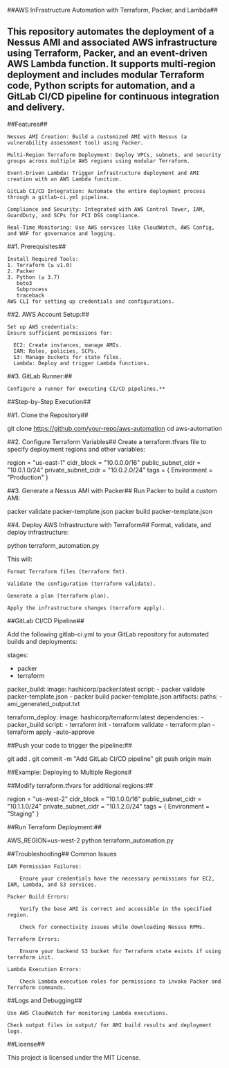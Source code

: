 ##AWS InFrastructure Automation with Terraform, Packer, and Lambda##

## This repository automates the deployment of a Nessus AMI and associated AWS infrastructure using Terraform, Packer, and an event-driven AWS Lambda function. It supports multi-region deployment and includes modular Terraform code, Python scripts for automation, and a GitLab CI/CD pipeline for continuous integration and delivery.


##Features##

    Nessus AMI Creation: Build a customized AMI with Nessus (a vulnerability assessment tool) using Packer.

    Multi-Region Terraform Deployment: Deploy VPCs, subnets, and security groups across multiple AWS regions using modular Terraform.

    Event-Driven Lambda: Trigger infrastructure deployment and AMI creation with an AWS Lambda function.

    GitLab CI/CD Integration: Automate the entire deployment process through a gitlab-ci.yml pipeline.

    Compliance and Security: Integrated with AWS Control Tower, IAM, GuardDuty, and SCPs for PCI DSS compliance.

    Real-Time Monitoring: Use AWS services like CloudWatch, AWS Config, and WAF for governance and logging.


##1. Prerequisites##

    Install Required Tools:
    1. Terraform (≥ v1.0)
    2. Packer
    3. Python (≥ 3.7)
       boto3
       Subprocess
       traceback
    AWS CLI for setting up credentials and configurations.

##2. AWS Account Setup:##

    Set up AWS credentials:
    Ensure sufficient permissions for:

      EC2: Create instances, manage AMIs.
      IAM: Roles, policies, SCPs.
      S3: Manage buckets for state files.
      Lambda: Deploy and trigger Lambda functions.

##3. GitLab Runner:##

    Configure a runner for executing CI/CD pipelines.**



##Step-by-Step Execution##


##1.  Clone the Repository##

git clone https://github.com/your-repo/aws-automation
cd aws-automation


##2. Configure Terraform Variables##
Create a terraform.tfvars file to specify deployment regions and other variables:

region         = "us-east-1"
cidr_block     = "10.0.0.0/16"
public_subnet_cidr = "10.0.1.0/24"
private_subnet_cidr = "10.0.2.0/24"
tags = {
  Environment = "Production"
}


##3. Generate a Nessus AMI with Packer##
Run Packer to build a custom AMI:

packer validate packer-template.json
packer build packer-template.json


##4. Deploy AWS Infrastructure with Terraform##
Format, validate, and deploy infrastructure:

python terraform_automation.py

This will:

    Format Terraform files (terraform fmt).

    Validate the configuration (terraform validate).

    Generate a plan (terraform plan).

    Apply the infrastructure changes (terraform apply).


##GitLab CI/CD Pipeline##

Add the following gitlab-ci.yml to your GitLab repository for automated builds and deployments:

stages:
  - packer
  - terraform

packer_build:
  image: hashicorp/packer:latest
  script:
    - packer validate packer-template.json
    - packer build packer-template.json
  artifacts:
    paths:
      - ami_generated_output.txt

terraform_deploy:
  image: hashicorp/terraform:latest
  dependencies:
    - packer_build
  script:
    - terraform init
    - terraform validate
    - terraform plan
    - terraform apply -auto-approve
    

##Push your code to trigger the pipeline:##

git add .
git commit -m "Add GitLab CI/CD pipeline"
git push origin main


##Example: Deploying to Multiple Regions#

##Modify terraform.tfvars for additional regions:##

region         = "us-west-2"
cidr_block     = "10.1.0.0/16"
public_subnet_cidr = "10.1.1.0/24"
private_subnet_cidr = "10.1.2.0/24"
tags = {
  Environment = "Staging"
}


##Run Terraform Deployment:##

AWS_REGION=us-west-2 python terraform_automation.py


##Troubleshooting##
Common Issues

    IAM Permission Failures:

        Ensure your credentials have the necessary permissions for EC2, IAM, Lambda, and S3 services.

    Packer Build Errors:

        Verify the base AMI is correct and accessible in the specified region.

        Check for connectivity issues while downloading Nessus RPMs.

    Terraform Errors:

        Ensure your backend S3 bucket for Terraform state exists if using terraform init.

    Lambda Execution Errors:

        Check Lambda execution roles for permissions to invoke Packer and Terraform commands.

##Logs and Debugging##

    Use AWS CloudWatch for monitoring Lambda executions.

    Check output files in output/ for AMI build results and deployment logs.

##License##

This project is licensed under the MIT License.








  



